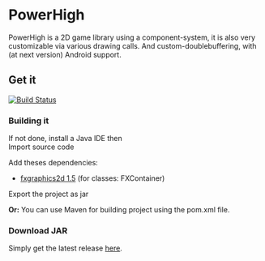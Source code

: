 # PowerHigh
PowerHigh is a 2D game library using a component-system, it is also very customizable via various drawing calls. And custom-doublebuffering, with (at next version) Android support.

## Get it

[![Build Status](https://travis-ci.org/zen1th391/LGGL.svg)](https://travis-ci.org/zen1th391/LGGL)

### Building it

If not done, install a Java IDE then  
Import source code

Add theses dependencies:
- [fxgraphics2d 1.5](http://www.jfree.org/fxgraphics2d/) (for classes: FXContainer)

Export the project as jar

**Or:**
You can use Maven for building project using the pom.xml file.


### Download JAR

Simply get the latest release [here](https://github.com/zenith391/LGGL/releases).
